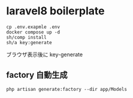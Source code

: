 # laravel8 boilerplate

```
cp .env.exapmle .env
docker compose up -d
sh/comp install
sh/a key:generate
```
ブラウザ表示後に key-generate

## factory 自動生成
```
php artisan generate:factory --dir app/Models
```
